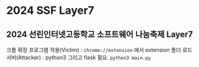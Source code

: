 # 2024 SSF Layer7
## 2024 선린인터넷고등학교 소프트웨어 나눔축제 Layer7

크롬 확장 프로그램 적용(Victim) : `chrome://extension` 에서 extension 폴더 로드<br>
서버(Attacker) : python3 그리고 flask 필요. `python3 main.py`
